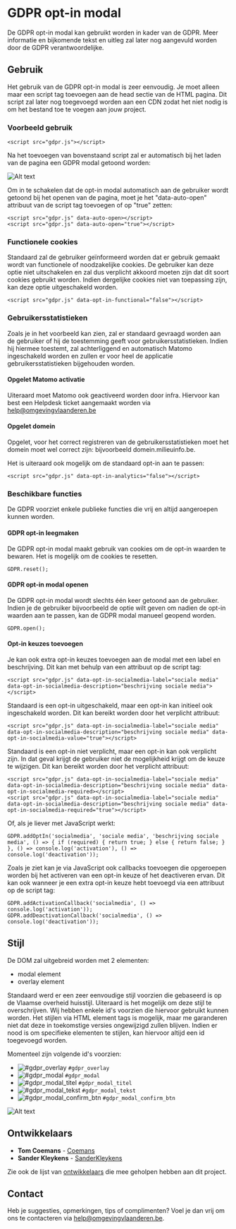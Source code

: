 # GDPR opt-in modal

De GDPR opt-in modal kan gebruikt worden in kader van de GDPR. Meer informatie en bijkomende tekst en uitleg zal later nog aangevuld worden door de GDPR verantwoordelijke.

## Gebruik

Het gebruik van de GDPR opt-in modal is zeer eenvoudig. Je moet alleen maar een script tag toevoegen aan de head sectie van de HTML pagina. Dit script zal later nog toegevoegd worden aan een CDN zodat het niet nodig is om het bestand toe te voegen aan jouw project.

### Voorbeeld gebruik

```
<script src="gdpr.js"></script>
```

Na het toevoegen van bovenstaand script zal er automatisch bij het laden van de pagina een GDPR modal getoond worden:

![Alt text](https://github.com/milieuinfo/gdpr/blob/master/img/readme1.png?raw=true "GDPR modal voorbeeld")

Om in te schakelen dat de opt-in modal automatisch aan de gebruiker wordt getoond bij het openen van de pagina, moet je het "data-auto-open" attribuut van de script tag toevoegen of op "true" zetten:

```
<script src="gdpr.js" data-auto-open></script>
<script src="gdpr.js" data-auto-open="true"></script>
```

### Functionele cookies

Standaard zal de gebruiker geïnformeerd worden dat er gebruik gemaakt wordt van functionele of noodzakelijke cookies. De gebruiker kan deze optie niet uitschakelen en zal dus verplicht akkoord moeten zijn dat dit soort cookies gebruikt worden. Indien dergelijke cookies niet van toepassing zijn, kan deze optie uitgeschakeld worden.

```
<script src="gdpr.js" data-opt-in-functional="false"></script>
```

### Gebruikersstatistieken

Zoals je in het voorbeeld kan zien, zal er standaard gevraagd worden aan de gebruiker of hij de toestemming geeft voor gebruikersstatistieken. Indien hij hiermee toestemt, zal achterliggend en automatisch Matomo ingeschakeld worden en zullen er voor heel de applicatie gebruikersstatistieken bijgehouden worden.

#### Opgelet Matomo activatie
Uiteraard moet Matomo ook geactiveerd worden door infra. Hiervoor kan best een Helpdesk ticket aangemaakt worden via help@omgevingvlaanderen.be

#### Opgelet domein
Opgelet, voor het correct registreren van de gebruikersstatistieken moet het domein moet wel correct zijn: bijvoorbeeld domein.milieuinfo.be.

Het is uiteraard ook mogelijk om de standaard opt-in aan te passen:

```
<script src="gdpr.js" data-opt-in-analytics="false"></script>
```

### Beschikbare functies

De GDPR voorziet enkele publieke functies die vrij en altijd aangeroepen kunnen worden.

#### GDPR opt-in leegmaken
De GDPR opt-in modal maakt gebruik van cookies om de opt-in waarden te bewaren. Het is mogelijk om de cookies te resetten.

```
GDPR.reset();
```

#### GDPR opt-in modal openen
De GDPR opt-in modal wordt slechts één keer getoond aan de gebruiker. Indien je de gebruiker bijvoorbeeld de optie wilt geven om nadien de opt-in waarden aan te passen, kan de GDPR modal manueel geopend worden.

```
GDPR.open();
```

#### Opt-in keuzes toevoegen
Je kan ook extra opt-in keuzes toevoegen aan de modal met een label en beschrijving. Dit kan met behulp van een attribuut op de script tag:

```
<script src="gdpr.js" data-opt-in-socialmedia-label="sociale media" data-opt-in-socialmedia-description="beschrijving sociale media"></script>
```

Standaard is een opt-in uitgeschakeld, maar een opt-in kan initieel ook ingeschakeld worden. Dit kan bereikt worden door het verplicht attribuut:

```
<script src="gdpr.js" data-opt-in-socialmedia-label="sociale media" data-opt-in-socialmedia-description="beschrijving sociale media" data-opt-in-socialmedia-value="true"></script>
```

Standaard is een opt-in niet verplicht, maar een opt-in kan ook verplicht zijn. In dat geval krijgt de gebruiker niet de mogelijkheid krijgt om de keuze te wijzigen. Dit kan bereikt worden door het verplicht attribuut:

```
<script src="gdpr.js" data-opt-in-socialmedia-label="sociale media" data-opt-in-socialmedia-description="beschrijving sociale media" data-opt-in-socialmedia-required></script>
<script src="gdpr.js" data-opt-in-socialmedia-label="sociale media" data-opt-in-socialmedia-description="beschrijving sociale media" data-opt-in-socialmedia-required="true"></script>
```

Of, als je liever met JavaScript werkt:

```
GDPR.addOptIn('socialmedia', 'sociale media', 'beschrijving sociale media', () => { if (required) { return true; } else { return false; } }, () => console.log('activation'), () => console.log('deactivation'));
```

Zoals je ziet kan je via JavaScript ook callbacks toevoegen die opgeroepen worden bij het activeren van een opt-in keuze of het deactiveren ervan. Dit kan ook wanneer je een extra opt-in keuze hebt toevoegd via een attribuut op de script tag:

```
GDPR.addActivationCallback('socialmedia', () => console.log('activation'));
GDPR.addDeactivationCallback('socialmedia', () => console.log('deactivation'));
```

## Stijl

De DOM zal uitgebreid worden met 2 elementen:
* modal element
* overlay element

Standaard werd er een zeer eenvoudige stijl voorzien die gebaseerd is op de Vlaamse overheid huisstijl. Uiteraard is het mogelijk om deze stijl te overschrijven. Wij hebben enkele id's voorzien die hiervoor gebruikt kunnen worden. Het stijlen via HTML element tags is mogelijk, maar me garanderen niet dat deze in toekomstige versies ongewijzigd zullen blijven. Indien er nood is om specifieke elementen te stijlen, kan hiervoor altijd een id toegevoegd worden.

Momenteel zijn volgende id's voorzien:
* ![#gdpr_overlay](https://placehold.it/15/fc0d1c/000000?text=+) `#gdpr_overlay`
* ![#gdpr_modal](https://placehold.it/15/fffd38/000000?text=+) `#gdpr_modal`
* ![#gdpr_modal_titel](https://placehold.it/15/0e7e12/000000?text=+) `#gdpr_modal_titel`
* ![#gdpr_modal_tekst](https://placehold.it/15/fda429/000000?text=+) `#gdpr_modal_tekst`
* ![#gdpr_modal_confirm_btn](https://placehold.it/15/0b24fb/000000?text=+) `#gdpr_modal_confirm_btn`

![Alt text](https://github.com/milieuinfo/gdpr/blob/master/img/readme2.png?raw=true "GDPR HTML id")

## Ontwikkelaars

* **Tom Coemans** - [Coemans](https://github.com/coemans)
* **Sander Kleykens** - [SanderKleykens](https://github.com/SanderKleykens)

Zie ook de lijst van [ontwikkelaars](https://github.com/milieuinfo/gdpr/graphs/contributors) die mee geholpen hebben aan dit project.

## Contact

Heb je suggesties, opmerkingen, tips of complimenten? Voel je dan vrij om ons te contacteren via help@omgevingvlaanderen.be.
